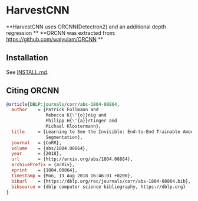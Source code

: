 # HarvestCNN 
**HarvestCNN uses ORCNN(Detectron2) and an additional depth regression **
**ORCNN was extracted from: https://github.com/waiyulam/ORCNN **


## Installation

See [INSTALL.md](INSTALL.md).


## Citing ORCNN

```BibTeX
@article{DBLP:journals/corr/abs-1804-08864,
  author    = {Patrick Follmann and
               Rebecca K{\"{o}}nig and
               Philipp H{\"{a}}rtinger and
               Michael Klostermann},
  title     = {Learning to See the Invisible: End-to-End Trainable Amodal Instance
               Segmentation},
  journal   = {CoRR},
  volume    = {abs/1804.08864},
  year      = {2018},
  url       = {http://arxiv.org/abs/1804.08864},
  archivePrefix = {arXiv},
  eprint    = {1804.08864},
  timestamp = {Mon, 13 Aug 2018 16:46:01 +0200},
  biburl    = {https://dblp.org/rec/journals/corr/abs-1804-08864.bib},
  bibsource = {dblp computer science bibliography, https://dblp.org}
}
```
